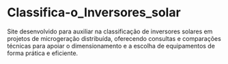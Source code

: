 # Classifica-o_Inversores_solar
Site desenvolvido para auxiliar na classificação de inversores solares em projetos de microgeração distribuída, oferecendo consultas e comparações técnicas para apoiar o dimensionamento e a escolha de equipamentos de forma prática e eficiente.
